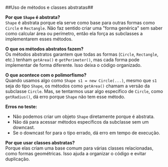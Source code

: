 
##Uso de métodos e classes abstratas##  

**Por que `Shape` é abstrata?**  
`Shape` é abstrata porque ela serve como base para outras formas como `Circle` e `Rectangle`. Não faz sentido criar uma "forma genérica" sem saber como calcular área ou perímetro, então ela força as subclasses a implementarem esses métodos.

**O que os métodos abstratos fazem?**  
Os métodos abstratos garantem que todas as formas (`Circle`, `Rectangle`, etc.) tenham `getArea()` e `getPerimeter()`, mas cada forma pode implementar de forma diferente. Isso deixa o código organizado.

**O que acontece com o polimorfismo?**  
Quando usamos algo como `Shape s1 = new Circle(...)`, mesmo que `s1` seja do tipo `Shape`, os métodos como `getArea()` chamam a versão da subclasse `Circle`. Mas, se tentarmos usar algo específico de `Circle`, como `getRadius()`, dá erro porque `Shape` não tem esse método.

**Erros no teste:**  
   - Não podemos criar um objeto `Shape` diretamente porque é abstrata.  
   - Não dá para acessar métodos específicos da subclasse sem um downcast.  
   - Se o downcast for para o tipo errado, dá erro em tempo de execução.

**Por que usar classes abstratas?**  
Porque elas criam uma base comum para várias classes relacionadas, como formas geométricas. Isso ajuda a organizar o código e evitar duplicação.
